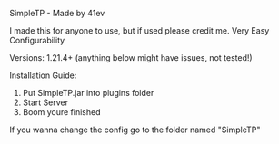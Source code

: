 SimpleTP - Made by 41ev

I made this for anyone to use, but if used please credit me.
Very Easy Configurability

Versions: 1.21.4+ (anything below might have issues, not tested!)

Installation Guide:
1. Put SimpleTP.jar into plugins folder
2. Start Server
3. Boom youre finished

If you wanna change the config go to the folder named "SimpleTP"
